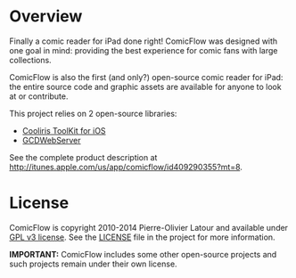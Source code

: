 Overview
========

Finally a comic reader for iPad done right! ComicFlow was designed with one goal in mind: providing the best experience for comic fans with large collections.

ComicFlow is also the first (and only?) open-source comic reader for iPad: the entire source code and graphic assets are available for anyone to look at or contribute.

This project relies on 2 open-source libraries:
  * [Cooliris ToolKit for iOS](https://github.com/swisspol/Cooliris-ToolKit)
  * [GCDWebServer](https://github.com/swisspol/GCDWebServer)

See the complete product description at http://itunes.apple.com/us/app/comicflow/id409290355?mt=8.

License
=======

ComicFlow is copyright 2010-2014 Pierre-Olivier Latour and available under [GPL v3 license](http://www.gnu.org/licenses/gpl-3.0.txt). See the [LICENSE](LICENSE) file in the project for more information.

**IMPORTANT:** ComicFlow includes some other open-source projects and such projects remain under their own license.
